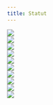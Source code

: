 ```yaml
---
title: Statut
---
```


<div class="centerImgs">
<img src="img/statut/statut1.jpg" /><br>
<img src="img/statut/statut2.jpg" /><br>
<img src="img/statut/statut3.jpg" /><br>
<img src="img/statut/statut4.jpg" /><br>
<img src="img/statut/statut5.jpg" /><br>
<img src="img/statut/statut6.jpg" /><br>
<img src="img/statut/statut7.jpg" /><br>
<img src="img/statut/statut8.jpg" /><br>
<img src="img/statut/statut9.jpg" /><br>
<img src="img/statut/statut10.jpg" /><br>
</div>
